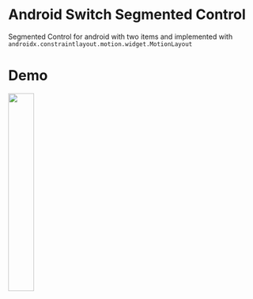 # Android Switch Segmented Control
Segmented Control for android with two items and implemented with `androidx.constraintlayout.motion.widget.MotionLayout`
# Demo
<img src="androidswitchsegmentedcontrol.gif" width="32%">
